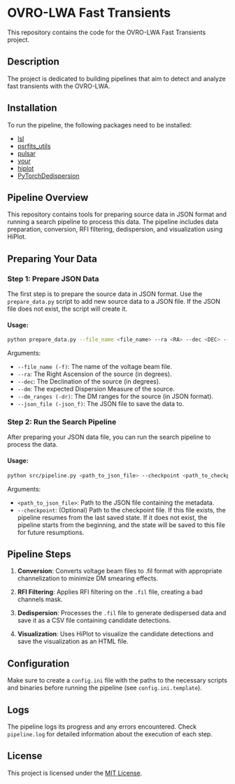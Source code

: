# OVRO-LWA Fast Transients

This repository contains the code for the OVRO-LWA Fast Transients project.

## Description

The project is dedicated to building pipelines that aim to detect and analyze fast transients with the OVRO-LWA. 

## Installation

To run the pipeline, the following packages need to be installed:
- [lsl](https://github.com/lwa-project/lsl)
- [psrfits_utils](https://github.com/lwa-project/psrfits_utils)
- [pulsar](https://github.com/lwa-project/pulsar)
- [your](https://github.com/thepetabyteproject/your)
- [hiplot](https://github.com/facebookresearch/hiplot)
- [PyTorchDedispersion](https://github.com/nkosogor/PyTorchDedispersion)


## Pipeline Overview

This repository contains tools for preparing source data in JSON format and running a search pipeline to process this data. The pipeline includes data preparation, conversion, RFI filtering, dedispersion, and visualization using HiPlot.

## Preparing Your Data

### Step 1: Prepare JSON Data

The first step is to prepare the source data in JSON format. Use the `prepare_data.py` script to add new source data to a JSON file. If the JSON file does not exist, the script will create it.

#### Usage:

```bash
python prepare_data.py --file_name <file_name> --ra <RA> --dec <DEC> --dm <DM> --dm_ranges '<DM_RANGES_JSON>' --json_file <path_to_json_file>
```

Arguments:
- `--file_name (-f)`: The name of the voltage beam file.
- `--ra`: The Right Ascension of the source (in degrees).
- `--dec`: The Declination of the source (in degrees).
- `--dm`: The expected Dispersion Measure of the source.
- `--dm_ranges (-dr)`: The DM ranges for the source (in JSON format).
- `--json_file (-json_f)`: The JSON file to save the data to.

### Step 2: Run the Search Pipeline

After preparing your JSON data file, you can run the search pipeline to process the data.

#### Usage:

```bash
python src/pipeline.py <path_to_json_file> --checkpoint <path_to_checkpoint_file>
```

Arguments:
- `<path_to_json_file>`: Path to the JSON file containing the metadata.
- `--checkpoint`: (Optional) Path to the checkpoint file. If this file exists, the pipeline resumes from the last saved state. If it does not exist, the pipeline starts from the beginning, and the state will be saved to this file for future resumptions.

## Pipeline Steps

1. **Conversion**: Converts voltage beam files to .fil format with appropriate channelization to minimize DM smearing effects.

2. **RFI Filtering**: Applies RFI filtering on the `.fil` file, creating a bad channels mask.

3. **Dedispersion**: Processes the `.fil` file to generate dedispersed data and save it as a CSV file containing candidate detections.

4. **Visualization**: Uses HiPlot to visualize the candidate detections and save the visualization as an HTML file.

## Configuration

Make sure to create a `config.ini` file with the paths to the necessary scripts and binaries before running the pipeline (see `config.ini.template`).

## Logs

The pipeline logs its progress and any errors encountered. Check `pipeline.log` for detailed information about the execution of each step.

## License

This project is licensed under the [MIT License](LICENSE).